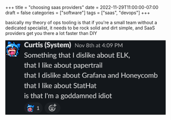 +++
title = "choosing saas providers"
date = 2022-11-29T11:00:00-07:00
draft = false
categories = ["software"]
tags = ["saas", "devops"]
+++

basically my theory of ops tooling is that if you're a small team without a dedicated specialist, it needs to be rock solid and dirt simple, and SaaS providers get you there a lot faster than DIY

![](./idiot.png)